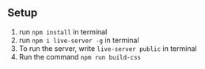 
## Setup

1. run `npm install` in terminal
2. run `npm i live-server -g` in terminal 
3. To run the server, write `live-server public` in terminal
4. Run the command `npm run build-css`


